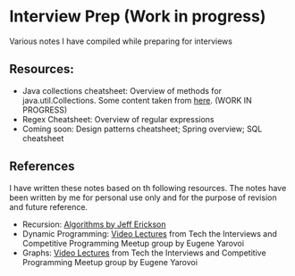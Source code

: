 # Interview Prep (Work in progress)
Various notes I have compiled while preparing for interviews

## Resources:
   - Java collections cheatsheet: Overview of methods for java.util.Collections. Some content taken from [here](https://courses.cs.washington.edu/courses/cse143/17su/exams/final/cheat_sheet.pdf). (WORK IN PROGRESS)
   - Regex Cheatsheet: Overview of regular expressions
   - Coming soon: Design patterns cheatsheet; Spring overview; SQL cheatsheet

## References

I have written these notes based on th following resources. The notes have been written by me for personal use only and for the purpose of revision and future reference.

- Recursion: [Algorithms by Jeff Erickson](http://jeffe.cs.illinois.edu/teaching/algorithms/)
- Dynamic Programming: [Video Lectures](https://www.youtube.com/channel/UCDHkPnEcrEf3B9-isB4jXIw/featured) from Tech the Interviews and Competitive Programming Meetup group by Eugene Yarovoi
- Graphs: [Video Lectures](https://www.youtube.com/channel/UCDHkPnEcrEf3B9-isB4jXIw/featured) from Tech the Interviews and Competitive Programming Meetup group by Eugene Yarovoi
